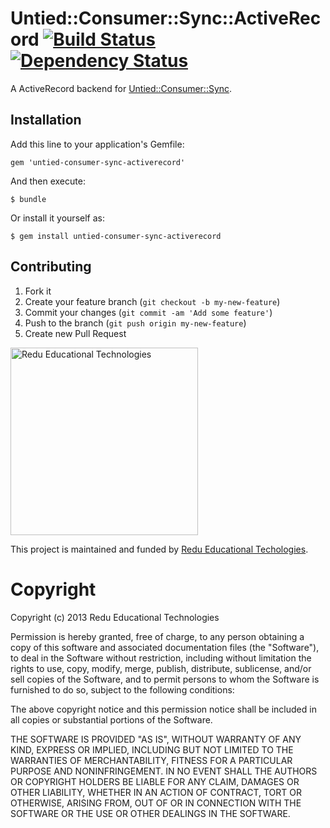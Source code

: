 # Untied::Consumer::Sync::ActiveRecord [![Build Status](https://travis-ci.org/redu/untied-consumer-sync.png)](https://travis-ci.org/redu/untied-consumer-sync-activerecord) [![Dependency Status](https://gemnasium.com/redu/untied-consumer-sync-activerecord.png)](https://gemnasium.com/redu/untied-consumer-sync-activerecord)

A ActiveRecord backend for [Untied::Consumer::Sync](https://github.com/redu/untied-consumer-sync).

## Installation

Add this line to your application's Gemfile:

    gem 'untied-consumer-sync-activerecord'

And then execute:

    $ bundle

Or install it yourself as:

    $ gem install untied-consumer-sync-activerecord

## Contributing

1. Fork it
2. Create your feature branch (`git checkout -b my-new-feature`)
3. Commit your changes (`git commit -am 'Add some feature'`)
4. Push to the branch (`git push origin my-new-feature`)
5. Create new Pull Request


<img src="https://github.com/downloads/redu/redupy/redutech-marca.png" alt="Redu Educational Technologies" width="300">

This project is maintained and funded by [Redu Educational Techologies](http://tech.redu.com.br).

# Copyright

Copyright (c) 2013 Redu Educational Technologies

Permission is hereby granted, free of charge, to any person obtaining a copy of this software and associated documentation files (the "Software"), to deal in the Software without restriction, including without limitation the rights to use, copy, modify, merge, publish, distribute, sublicense, and/or sell copies of the Software, and to permit persons to whom the Software is furnished to do so, subject to the following conditions:

The above copyright notice and this permission notice shall be included in all copies or substantial portions of the Software.

THE SOFTWARE IS PROVIDED "AS IS", WITHOUT WARRANTY OF ANY KIND, EXPRESS OR IMPLIED, INCLUDING BUT NOT LIMITED TO THE WARRANTIES OF MERCHANTABILITY, FITNESS FOR A PARTICULAR PURPOSE AND NONINFRINGEMENT. IN NO EVENT SHALL THE AUTHORS OR COPYRIGHT HOLDERS BE LIABLE FOR ANY CLAIM, DAMAGES OR OTHER LIABILITY, WHETHER IN AN ACTION OF CONTRACT, TORT OR OTHERWISE, ARISING FROM, OUT OF OR IN CONNECTION WITH THE SOFTWARE OR THE USE OR OTHER DEALINGS IN THE SOFTWARE.

